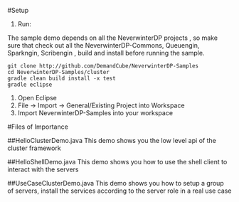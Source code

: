 #Setup
1. Run: 
  
The sample demo depends on all the NeverwinterDP projects , so make sure that check out all the NeverwinterDP-Commons, Queuengin, Sparkngin, Scribengin , build and install before running the sample.

  ```
  git clone http://github.com/DemandCube/NeverwinterDP-Samples
  cd NeverwinterDP-Samples/cluster
  gradle clean build install -x test
  gradle eclipse
  ```
1. Open Eclipse
1. File -> Import -> General/Existing Project into Workspace
1. Import NeverwinterDP-Samples into your workspace
 

#Files of Importance

##HelloClusterDemo.java
This demo shows you the low level api of the cluster framework

##HelloShellDemo.java
This demo shows you how to use the shell client to interact with the servers

##UseCaseClusterDemo.java
This demo shows you how to setup a group of servers, install the services according to the server role in a real use case


